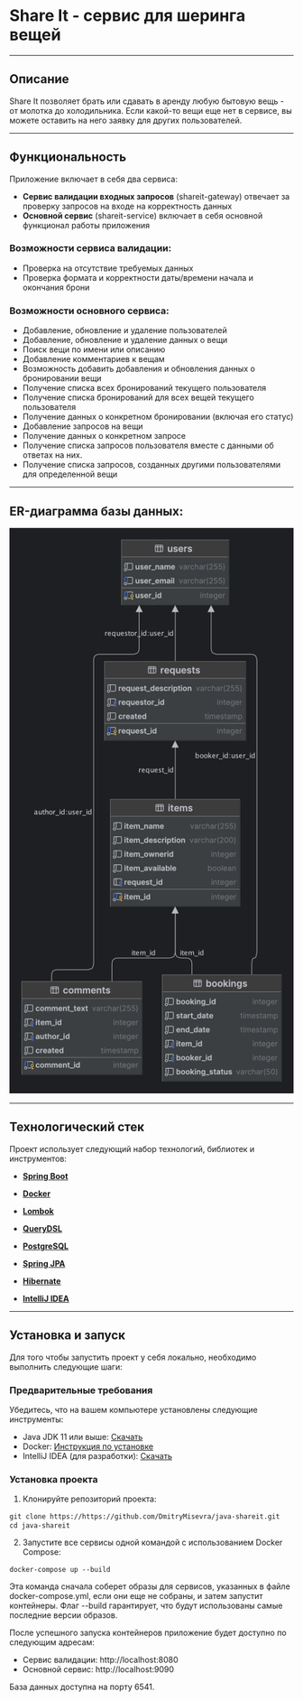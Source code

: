 # Share It - сервис для шеринга вещей

---

## Описание

Share It позволяет брать или сдавать в аренду любую бытовую вещь - от молотка до холодильника.
Если какой-то вещи еще нет в сервисе, вы можете оставить на него заявку для других пользователей.

---

## Функциональность

Приложение включает в себя два сервиса:

* **Сервис валидации входных запросов** (shareit-gateway) отвечает за проверку запросов на входе на корректность данных
* **Основной сервис** (shareit-service) включает в себя основной функционал работы приложения

### Возможности сервиса валидации:

- Проверка на отсутствие требуемых данных
- Проверка формата и корректности даты/времени начала и окончания брони

### Возможности основного сервиса:

- Добавление, обновление и удаление пользователей
- Добавление, обновление и удаление данных о вещи
- Поиск вещи по имени или описанию
- Добавление комментариев к вещам
- Возможность добавить добавления и обновления данных о бронировании вещи
- Получение списка всех бронирований текущего пользователя
- Получение списка бронирований для всех вещей текущего пользователя
- Получение данных о конкретном бронировании (включая его статус)
- Добавление запросов на вещи
- Получение данных о конкретном запросе
- Получение списка запросов пользователя вместе с данными об ответах на них.
- Получение списка запросов, созданных другими пользователями для определенной вещи

---

## ER-диаграмма базы данных:

![er-diagram.png](er-diagram.png)

---

## Технологический стек

Проект использует следующий набор технологий, библиотек и инструментов:

- **[Spring Boot](https://spring.io/projects/spring-boot)**

- **[Docker](https://www.docker.com/)**

- **[Lombok](https://projectlombok.org/)**

- **[QueryDSL](http://www.querydsl.com/)**

- **[PostgreSQL](https://www.postgresql.org/)**

- **[Spring JPA](https://spring.io/projects/spring-data-jpa)**

- **[Hibernate](https://hibernate.org/)**

- **[IntelliJ IDEA](https://www.jetbrains.com/idea/)**

---

## Установка и запуск

Для того чтобы запустить проект у себя локально, необходимо выполнить следующие шаги:

### Предварительные требования

Убедитесь, что на вашем компьютере установлены следующие инструменты:

- Java JDK 11 или выше: [Скачать](https://www.oracle.com/java/technologies/javase-jdk11-downloads.html)
- Docker: [Инструкция по установке](https://docs.docker.com/get-docker/)
- IntelliJ IDEA (для разработки): [Скачать](https://www.jetbrains.com/idea/download/)

### Установка проекта

1. Клонируйте репозиторий проекта:

```
git clone https://https://github.com/DmitryMisevra/java-shareit.git
cd java-shareit
```

2. Запустите все сервисы одной командой с использованием Docker Compose:

```
docker-compose up --build
```

Эта команда сначала соберет образы для сервисов, указанных в файле docker-compose.yml, если они еще не собраны,
и затем запустит контейнеры. Флаг --build гарантирует, что будут использованы самые последние версии образов.

После успешного запуска контейнеров приложение будет доступно по следующим адресам:

* Сервис валидации: http://localhost:8080
* Основной сервис: http://localhost:9090

База данных доступна на порту 6541.
